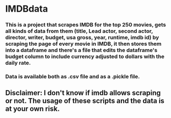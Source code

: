 # IMDBdata

### This is a project that scrapes IMDB for the top 250 movies, gets all kinds of data from them (title, Lead actor, second actor, director, writer, budget, usa gross, year, runtime, imdb id) by scraping the page of every movie in IMDB, it then stores them into a dataframe and there's a file that edits the dataframe's budget column to include currency adjusted to dollars with the daily rate.

### Data is available both as .csv file and as a .pickle file.
## Disclaimer: I don't know if imdb allows scraping or not. The usage of these scripts and the data is at your own risk.
